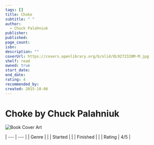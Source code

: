 ```yaml
---
tags: []
title: Choke
subtitle: " "
author:
  - Chuck Palahniuk
publisher: 
published: 
page_count: 
isbn: 
description: ""
coverUrl: https://covers.openlibrary.org/b/olid/OL9272320M-M.jpg
shelf: read
owned: true
start_date: 
end_date: 
rating: 4
recommended_by: 
created: 2015-10-06
---
```


# Choke by Chuck Palahniuk

![Book Cover Art](https://covers.openlibrary.org/b/olid/OL9272320M-M.jpg)


| --- | --- |
| Genre |  |
| Started |  |
| Finished |  |
| Rating | 4/5 |

